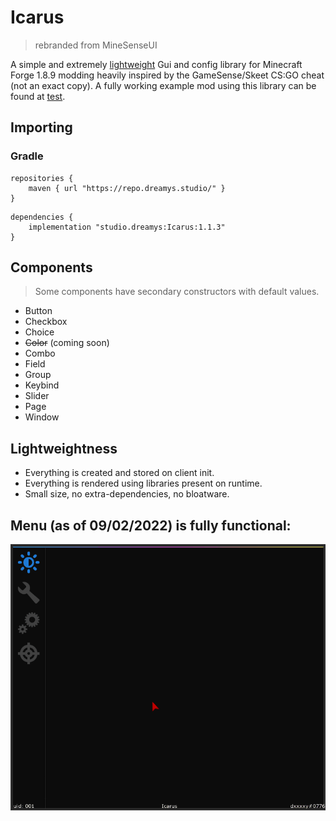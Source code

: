 # Icarus
> rebranded from MineSenseUI

A simple and extremely [lightweight](#lightweightness) Gui and config library for Minecraft Forge 1.8.9 modding heavily inspired by the GameSense/Skeet CS:GO cheat (not an exact copy). A fully working example mod using this library can be found at [test](src/main/java/studio/dreamys/test).

## Importing
### Gradle
```
repositories {
    maven { url "https://repo.dreamys.studio/" }
}
```
```
dependencies {
    implementation "studio.dreamys:Icarus:1.1.3"
}
```

## Components
> Some components have secondary constructors with default values.
- Button
- Checkbox
- Choice
- ~~Color~~ (coming soon)
- Combo
- Field
- Group
- Keybind
- Slider
- Page
- Window

## Lightweightness
- Everything is created and stored on client init.
- Everything is rendered using libraries present on runtime.
- Small size, no extra-dependencies, no bloatware.

## Menu (as of 09/02/2022) is fully functional:
![icarus.gif](.github/icarus.gif)